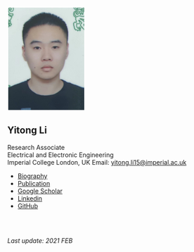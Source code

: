 <br />

![](https://raw.githubusercontent.com/yt-li/yt-li.github.io/master/LYT_v2.png)
  
## Yitong Li
Research Associate	
Electrical and Electronic Engineering	
Imperial College London, UK	
Email: yitong.li15@imperial.ac.uk	

- [Biography](https://yt-li.github.io/biography)
- [Publication](https://yt-li.github.io/publication)
- [Google Scholar](https://scholar.google.com/citations?user=b3tutrQAAAAJ&hl=en)
- [Linkedin](https://www.linkedin.com/in/yitong-li/)
- [GitHub](https://github.com/yt-li)

<br />
<br />

*Last update: 2021 FEB*
